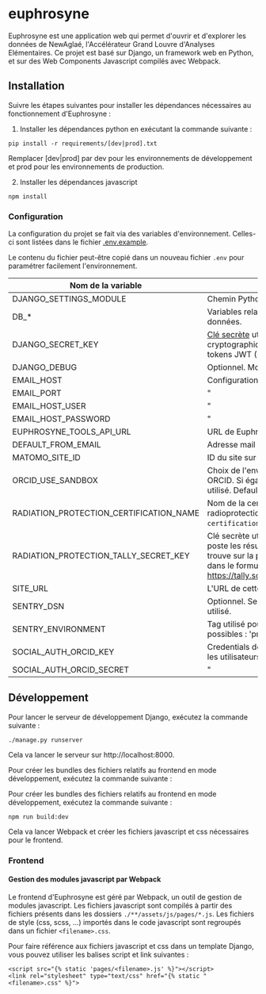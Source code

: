 # euphrosyne

Euphrosyne est une application web qui permet d'ouvrir et d'explorer les données de NewAglaé, l'Accélérateur Grand Louvre d'Analyses Elémentaires. Ce projet est basé sur Django, un framework web en Python, et sur des Web Components Javascript compilés avec Webpack.

## Installation

Suivre les étapes suivantes pour installer les dépendances nécessaires au fonctionnement d'Euphrosyne :

1. Installer les dépendances python en exécutant la commande suivante :

```
pip install -r requirements/[dev|prod].txt
```

Remplacer [dev|prod] par dev pour les environnements de développement et prod pour les environnements de production.

2. Installer les dépendances javascript

```
npm install
```

### Configuration

La configuration du projet se fait via des variables d'environnement. Celles-ci sont listées dans le fichier [.env.example](.env.example).

Le contenu du fichier peut-être copié dans un nouveau fichier `.env` pour paramétrer facilement l'environnement.

| Nom de la variable                      | Description                                                                                                                                                                                                                    |
| --------------------------------------- | ------------------------------------------------------------------------------------------------------------------------------------------------------------------------------------------------------------------------------ |
| DJANGO_SETTINGS_MODULE                  | Chemin Python vers le module settings Django.                                                                                                                                                                                  |
| DB\_\*                                  | Variables relatives à la configuration de la base de données.                                                                                                                                                                  |
| DJANGO_SECRET_KEY                       | [Clé secrète](https://docs.djangoproject.com/en/4.1/ref/settings/#std-setting-SECRET_KEY) utilisée par Django pour la signature cryptographique. Est également utilisé pour signer les tokens JWT (Euphrosyne Tools API).      |
| DJANGO_DEBUG                            | Optionnel. Mode debug de Django.                                                                                                                                                                                               |
| EMAIL_HOST                              | Configuration du service d'e-mail.                                                                                                                                                                                             |
| EMAIL_PORT                              | "                                                                                                                                                                                                                              |
| EMAIL_HOST_USER                         | "                                                                                                                                                                                                                              |
| EMAIL_HOST_PASSWORD                     | "                                                                                                                                                                                                                              |
| EUPHROSYNE_TOOLS_API_URL                | URL de Euphrosyne Tools                                                                                                                                                                                                        |
| DEFAULT_FROM_EMAIL                      | Adresse mail de l'expéditeur par défaut.                                                                                                                                                                                       |
| MATOMO_SITE_ID                          | ID du site sur Matomo.                                                                                                                                                                                                         |
| ORCID_USE_SANDBOX                       | Choix de l'environnment pour l'authentification ORCID. Si égale à 'true', l'environnement sandbox est utilisé. Default to false.                                                                                               |
| RADIATION_PROTECTION_CERTIFICATION_NAME | Nom de la certification New AGLAE de radioprotection dans la base de données (modèle `certification.certifications.models.Certification`)                                                                                      |
| RADIATION_PROTECTION_TALLY_SECRET_KEY   | Clé secrète utilisé pour sécuriser le webhook où Tally poste les résultats du quizz de radioprotection. Elle se trouve sur la page de configuration des integrations dans le formulaire Tally (via https://tally.so/dashboard) |
| SITE_URL                                | L'URL de cette instance d'Euphrosyne.                                                                                                                                                                                          |
| SENTRY_DSN                              | Optionnel. Sentry DSN. Si omis, Sentry ne sera pas utilisé.                                                                                                                                                                    |
| SENTRY_ENVIRONMENT                      | Tag utilisé pour filtrer les événements Sentry. Choix possibles : 'production', 'staging' or 'dev'.                                                                                                                            |
| SOCIAL_AUTH_ORCID_KEY                   | Credentials de l'application ORCID pour authentifier les utilisateurs.                                                                                                                                                         |
| SOCIAL_AUTH_ORCID_SECRET                | "                                                                                                                                                                                                                              |

## Développement

Pour lancer le serveur de développement Django, exécutez la commande suivante :

```
./manage.py runserver
```

Cela va lancer le serveur sur http://localhost:8000.

Pour créer les bundles des fichiers relatifs au frontend en mode développement, exécutez la commande suivante :

Pour créer les bundles des fichiers relatifs au frontend en mode développement, exécutez la commande suivante :

```
npm run build:dev
```

Cela va lancer Webpack et créer les fichiers javascript et css nécessaires pour le frontend.

### Frontend

#### Gestion des modules javascript par Webpack

Le frontend d'Euphrosyne est géré par Webpack, un outil de gestion de modules javascript. Les fichiers javascript sont compilés à partir des fichiers présents dans les dossiers `./**/assets/js/pages/*.js`. Les fichiers de style (css, scss, ...) importés dans le code javascript sont regroupés dans un fichier `<filename>.css`.

Pour faire référence aux fichiers javascript et css dans un template Django, vous pouvez utiliser les balises script et link suivantes :

```
<script src="{% static 'pages/<filename>.js' %}"></script>
<link rel="stylesheet" type="text/css" href="{% static "<filename>.css" %}">
```
